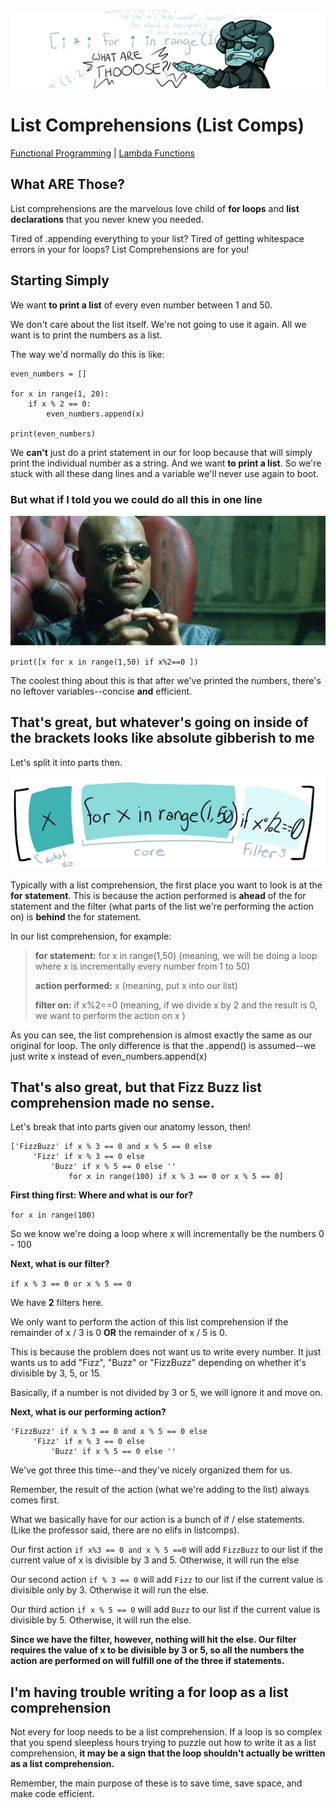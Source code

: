 <img src="./imgs/listcomp/banner.png">

# List Comprehensions (List Comps)

<a href="./README.md">Functional Programming</a> | <a href="./lambda.md">Lambda Functions</a>

## What **ARE** Those?

List comprehensions are the marvelous love child of **for loops** and **list declarations** that you never knew you needed.

Tired of .appending everything to your list? Tired of getting whitespace errors in your for loops? List Comprehensions are for you!

## Starting Simply

We want **to print a list** of every even number between 1 and 50.

We don't care about the list itself. We're not going to use it again. All we want is to print the numbers as a list.

The way we'd normally do this is like:

```
even_numbers = []

for x in range(1, 20):
    if x % 2 == 0:
        even_numbers.append(x)

print(even_numbers)
```

We **can't** just do a print statement in our for loop because that will simply print the individual number as a string. And we want **to print a list**. So we're stuck with all these dang lines and a variable we'll never use again to boot.

### But what if I told you we could do all this in one line

<img src="./imgs/listcomp/whatIfIToldYou.jpg">

`print([x for x in range(1,50) if x%2==0 ])`

The coolest thing about this is that after we've printed the numbers, there's no leftover variables--concise **and** efficient.

## That's great, but whatever's going on inside of the brackets looks like absolute gibberish to me

Let's split it into parts then.

<img src="./imgs/listcomp/anatomy.png">

Typically with a list comprehension, the first place you want to look is at the **for statement**. This is because the action performed is **ahead** of the for statement and the filter (what parts of the list we're performing the action on) is **behind** the for statement.

In our list comprehension, for example:

> **for statement:** for x in range(1,50) (meaning, we will be doing a loop where x is incrementally every number from 1 to 50)
>
> **action performed:** x (meaning, put x into our list)
>
> **filter on:** if x%2==0 (meaning, if we divide x by 2 and the result is 0, we want to perform the action on x )

As you can see, the list comprehension is almost exactly the same as our original for loop. The only difference is that the .append() is assumed--we just write x instead of even_numbers.append(x)

## That's also great, but that Fizz Buzz list comprehension made no sense.

Let's break that into parts given our anatomy lesson, then!

```
['FizzBuzz' if x % 3 == 0 and x % 5 == 0 else
     'Fizz' if x % 3 == 0 else
         'Buzz' if x % 5 == 0 else ''
             for x in range(100) if x % 3 == 0 or x % 5 == 0]
```

**First thing first: Where and what is our for?**

`for x in range(100)`

So we know we're doing a loop where x will incrementally be the numbers 0 - 100

**Next, what is our filter?**

`if x % 3 == 0 or x % 5 == 0`

We have **2** filters here.

We only want to perform the action of this list comprehension if the remainder of x / 3 is 0 **OR** the remainder of x / 5 is 0.

This is because the problem does not want us to write every number. It just wants us to add "Fizz", "Buzz" or "FizzBuzz" depending on whether it's divisible by 3, 5, or 15.

Basically, if a number is not divided by 3 or 5, we will ignore it and move on.

**Next, what is our performing action?**

```
'FizzBuzz' if x % 3 == 0 and x % 5 == 0 else
     'Fizz' if x % 3 == 0 else
         'Buzz' if x % 5 == 0 else ''
```

We've got three this time--and they've nicely organized them for us.

Remember, the result of the action (what we're adding to the list) always comes first.

What we basically have for our action is a bunch of if / else statements. (Like the professor said, there are no elifs in listcomps).

Our first action `if x%3 == 0 and x % 5 ==0` will add `FizzBuzz` to our list if the current value of x is divisible by 3 and 5. Otherwise, it will run the else

Our second action `if % 3 == 0` will add `Fizz` to our list if the current value is divisible only by 3. Otherwise it will run the else.

Our third action `if x % 5 == 0` will add `Buzz` to our list if the current value is divisible by 5. Otherwise, it will run the else.

**Since we have the filter, however, nothing will hit the else. Our filter requires the value of x to be divisible by 3 or 5, so all the numbers the action are performed on will fulfill one of the three if statements.**

## I'm having trouble writing a for loop as a list comprehension

Not every for loop needs to be a list comprehension. If a loop is so complex that you spend sleepless hours trying to puzzle out how to write it as a list comprehension, **it may be a sign that the loop shouldn't actually be written as a list comprehension.**

Remember, the main purpose of these is to save time, save space, and make code efficient.
